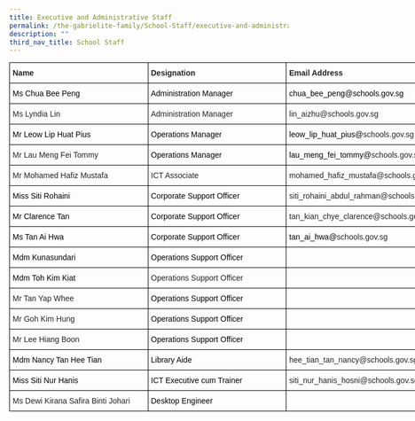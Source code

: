 ```yaml
---
title: Executive and Administrative Staff
permalink: /the-gabrielite-family/School-Staff/executive-and-administrative-staff/
description: ""
third_nav_title: School Staff
---
```

<style type="text/css">
.tg  {border-collapse:collapse;border-spacing:0;margin:0px auto;}
.tg td{border-color:black;border-style:solid;border-width:1px;font-family:Arial, sans-serif;font-size:14px;
  overflow:hidden;padding:10px 5px;word-break:normal;}
.tg th{border-color:black;border-style:solid;border-width:1px;font-family:Arial, sans-serif;font-size:14px;
  font-weight:normal;overflow:hidden;padding:10px 5px;word-break:normal;}
.tg .tg-95g1{color:#232323;font-weight:bold;text-align:left;vertical-align:top}
.tg .tg-g1uo{color:#232323;text-align:left;vertical-align:top}
.tg .tg-tv7y{color:#232323;text-align:center;vertical-align:middle}
.tg .tg-bjk0{color:#232323;text-align:left;vertical-align:middle}
</style>
<table class="tg" style="undefined;table-layout: fixed; width: 800px">
<colgroup>
<col style="width: 250px">
<col style="width: 250px">
<col style="width: 300px">
</colgroup>
<tbody>
  <tr>
    <td class="tg-95g1">Name            </td>
    <td class="tg-95g1">Designation    </td>
    <td class="tg-95g1">Email Address                     </td>
  </tr>
  <tr>
    <td class="tg-g1uo"><span style="color:#000">Ms Chua Bee Peng</span></td>
    <td class="tg-g1uo"><span style="color:#000">Administration Manager  </span></td>
    <td class="tg-g1uo"><span style="color:#000">chua_bee_peng@schools.gov.sg</span></td>
  </tr>
  <tr>
    <td class="tg-bjk0">Ms Lyndia Lin</td>
    <td class="tg-bjk0">Administration Manager  </td>
    <td class="tg-bjk0">lin_aizhu@schools.gov.sg  </td>
  </tr>
  <tr>
    <td class="tg-g1uo"><span style="color:#000">Mr Leow Lip Huat Pius</span></td>
    <td class="tg-g1uo"><span style="color:#000">Operations Manager</span></td>
    <td class="tg-g1uo"><span style="color:#000">leow_lip_huat_pius@</span>schools.gov.sg</td>
  </tr>
  <tr>
    <td class="tg-bjk0">Mr Lau Meng Fei Tommy</td>
    <td class="tg-g1uo"><span style="color:#000">Operations Manager</span> </td>
    <td class="tg-g1uo"><span style="color:#000">lau_meng_fei_tommy@</span>schools.gov.sg<br></td>
  </tr>
  <tr>
    <td class="tg-bjk0">Mr Mohamed Hafiz Mustafa  </td>
    <td class="tg-bjk0">ICT Associate </td>
    <td class="tg-bjk0">mohamed_hafiz_mustafa@schools.gov.sg </td>
  </tr>
  <tr>
    <td class="tg-g1uo"><span style="color:#000">Miss Siti Rohaini    </span></td>
    <td class="tg-g1uo"><span style="color:#000">Corporate Support Officer</span></td>
    <td class="tg-bjk0">siti_rohaini_abdul_rahman@schools.gov.sg</td>
  </tr>
  <tr>
    <td class="tg-g1uo"><span style="color:#000">Mr Clarence Tan</span></td>
    <td class="tg-g1uo"><span style="color:#000">Corporate Support Officer</span></td>
    <td class="tg-bjk0">tan_kian_chye_clarence@schools.gov.sg</td>
  </tr>
  <tr>
    <td class="tg-g1uo"><span style="color:#000">Ms Tan Ai Hwa</span></td>
    <td class="tg-g1uo"><span style="color:#000">Corporate Support Officer</span></td>
    <td class="tg-g1uo"><span style="color:#000">tan_ai_hwa@</span>schools.gov.sg</td>
  </tr>
  <tr>
    <td class="tg-g1uo"><span style="color:#000">Mdm Kunasundari</span> </td>
    <td class="tg-g1uo"><span style="color:#000">Operations Support Officer</span> </td>
    <td class="tg-tv7y"> </td>
  </tr>
  <tr>
    <td class="tg-g1uo"><span style="color:#000">Mdm Toh Kim Kiat</span> </td>
    <td class="tg-bjk0">Operations Support Officer</td>
    <td class="tg-tv7y"> </td>
  </tr>
  <tr>
    <td class="tg-bjk0">Mr Tan Yap Whee</td>
    <td class="tg-g1uo"><span style="color:#000">Operations Support Officer</span> </td>
    <td class="tg-tv7y"> </td>
  </tr>
  <tr>
    <td class="tg-bjk0">Mr Goh Kim Hung </td>
    <td class="tg-g1uo"><span style="color:#000">Operations Support Officer</span>  </td>
    <td class="tg-tv7y"> </td>
  </tr>
  <tr>
    <td class="tg-bjk0">Mr Lee Hiang Boon </td>
    <td class="tg-g1uo"><span style="color:#000">Operations Support Officer</span> </td>
    <td class="tg-tv7y"> </td>
  </tr>
  <tr>
    <td class="tg-g1uo"><span style="color:#000">Mdm Nancy Tan Hee Tian</span></td>
    <td class="tg-g1uo"><span style="color:#000">Library Aide</span></td>
    <td class="tg-bjk0">hee_tian_tan_nancy@schools.gov.sg</td>
  </tr>
  <tr>
    <td class="tg-g1uo"><span style="color:#000">Miss Siti Nur Hanis</span></td>
    <td class="tg-g1uo"><span style="color:#000">ICT Executive cum Trainer</span></td>
    <td class="tg-bjk0">siti_nur_hanis_hosni@schools.gov.sg</td>
  </tr>
  <tr>
    <td class="tg-bjk0">Ms Dewi Kirana Safira Binti Johari</td>
    <td class="tg-g1uo"><span style="color:#000">Desktop Engineer</span> </td>
    <td class="tg-g1uo"></td>
  </tr>
</tbody>
</table>